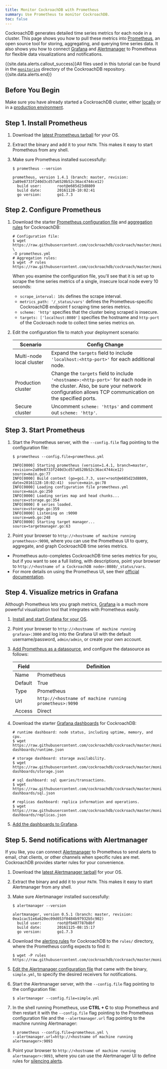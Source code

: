 ```yaml
---
title: Monitor CockroachDB with Prometheus
summary: Use Prometheus to monitor CockroachDB.
toc: false
---
```


CockroachDB generates detailed time series metrics for each node in a cluster. This page shows you how to pull these metrics into [Prometheus](https://prometheus.io/), an open source tool for storing, aggregating, and querying time series data. It also shows you how to connect [Grafana](https://grafana.com/) and [Alertmanager](https://prometheus.io/docs/alerting/alertmanager/) to Prometheus for flexible data visualizations and notifications.

{{site.data.alerts.callout_success}}All files used in this tutorial can be found in the <a href="https://github.com/cockroachdb/cockroach/tree/master/monitoring"><code>monitoring</code></a> directory of the CockroachDB repository.{{site.data.alerts.end}}

<div id="toc"></div>

## Before You Begin

Make sure you have already started a CockroachDB cluster, either [locally](start-a-local-cluster.html) or in a [production environment](manual-deployment.html).

## Step 1. Install Prometheus

1. Download the [latest Prometheus tarball](https://prometheus.io/download/) for your OS.

2. Extract the binary and add it to your `PATH`. This makes it easy to start Prometheus from any shell.

3. Make sure Prometheus installed successfully:

    ~~~ shell
    $ prometheus --version
    ~~~

    ~~~
    prometheus, version 1.4.1 (branch: master, revision: 2a89e8733f240d3cd57a6520b52c36ac4744ce12)
      build user:       root@e685d23d8809
      build date:       20161128-10:02:41
      go version:       go1.7.3
    ~~~

## Step 2. Configure Prometheus

1. Download the starter [Prometheus configuration file](https://github.com/cockroachdb/cockroach/blob/master/monitoring/prometheus.yml) and [aggregation rules](https://github.com/cockroachdb/cockroach/blob/master/monitoring/rules/aggregation.rules) for CockroachDB:

    ~~~ shell
    # Configuration file:
    $ wget https://raw.githubusercontent.com/cockroachdb/cockroach/master/monitoring/prometheus.yml \
    -O prometheus.yml
    # Aggregation rules:
    $ wget -P rules https://raw.githubusercontent.com/cockroachdb/cockroach/master/monitoring/rules/aggregation.rules
    ~~~

    When you examine the configuration file, you'll see that it is set up to scrape the time series metrics of a single, insecure local node every 10 seconds:
    - `scrape_interval: 10s` defines the scrape interval.
    - `metrics_path: '/_status/vars'` defines the Prometheus-specific CockroachDB endpoint f    scraping time series metrics.
    - `scheme: 'http'` specifies that the cluster being scraped is insecure.
    - `targets: ['localhost:8080']` specifies the hostname and `http-port` of the Cockroach    node to collect time series metrics on.

2. Edit the configuration file to match your deployment scenario:

    Scenario | Config Change
    ---------|--------------
    Multi-node local cluster | Expand the `targets` field to include `'localhost:<http-port>'` for each additional node.
    Production cluster | Change the `targets` field to include `'<hostname>:<http-port>'` for each node in the cluster. Also, be sure your network configuration allows TCP communication on the specified ports.
    Secure cluster | Uncomment `scheme: 'https'` and comment out `scheme: 'http'`.

## Step 3. Start Prometheus

1. Start the Prometheus server, with the `--config.file` flag pointing to the configuration file:

    ~~~ shell
    $ prometheus --config.file=prometheus.yml
    ~~~

    ~~~
    INFO[0000] Starting prometheus (version=1.4.1, branch=master, revision=2a89e8733f240d3cd57a6520b52c36ac4744ce12)  source=main.go:77
    INFO[0000] Build context (go=go1.7.3, user=root@e685d23d8809, date=20161128-10:02:41)  source=main.go:78
    INFO[0000] Loading configuration file prometheus.yml     source=main.go:250
    INFO[0000] Loading series map and head chunks...         source=storage.go:354
    INFO[0000] 0 series loaded.                              source=storage.go:359
    INFO[0000] Listening on :9090                            source=web.go:248
    INFO[0000] Starting target manager...                    source=targetmanager.go:63
    ~~~

2. Point your browser to `http://<hostname of machine running prometheus>:9090`, where you can use the Prometheus UI to query, aggregate, and graph CockroachDB time series metrics.
  - Prometheus auto-completes CockroachDB time series metrics for you, but if you want to see a full listing, with descriptions, point your browser to `http://<hostname of a CockroachDB node>:8080/_status/vars`.
  - For more details on using the Prometheus UI, see their [official documentation](https://prometheus.io/docs/introduction/getting_started/).

## Step 4. Visualize metrics in Grafana

Although Prometheus lets you graph metrics, [Grafana](https://grafana.com/) is a much more powerful visualization tool that integrates with Prometheus easily.

1. [Install and start Grafana for your OS](https://grafana.com/grafana/download).

2. Point your browser to `http://<hostname of machine running grafana>:3000` and log into the Grafana UI with the default username/password, `admin/admin`, or create your own account.

3. [Add Prometheus as a datasource](http://docs.grafana.org/datasources/prometheus/), and configure the datasource as follows:

    Field | Definition
    ------|-----------
    Name | Prometheus
    Default | True
    Type | Prometheus
    Url | `http://<hostname of machine running prometheus>:9090`
    Access | Direct

4. Download the starter [Grafana dashboards](https://github.com/cockroachdb/cockroach/tree/master/monitoring/grafana-dashboards) for CockroachDB:

    ~~~ shell
    # runtime dashboard: node status, including uptime, memory, and cpu.
    $ wget https://raw.githubusercontent.com/cockroachdb/cockroach/master/monitoring/grafana-dashboards/runtime.json

    # storage dashboard: storage availability.
    $ wget https://raw.githubusercontent.com/cockroachdb/cockroach/master/monitoring/grafana-dashboards/storage.json

    # sql dashboard: sql queries/transactions.
    $ wget https://raw.githubusercontent.com/cockroachdb/cockroach/master/monitoring/grafana-dashboards/sql.json

    # replicas dashboard: replica information and operations.
    $ wget https://raw.githubusercontent.com/cockroachdb/cockroach/master/monitoring/grafana-dashboards/replicas.json
    ~~~

5. [Add the dashboards to Grafana](http://docs.grafana.org/reference/export_import/#importing-a-dashboard).

## Step 5. Send notifications with Alertmanager

If you like, you can connect [Alertmanager](https://prometheus.io/docs/alerting/alertmanager/) to Prometheus to send alerts to email, chat clients, or other channels when specific rules are met. CockroachDB provides starter rules for your convenience.

1. Download the [latest Alertmanager tarball](https://prometheus.io/download/#alertmanager) for your OS.

2. Extract the binary and add it to your `PATH`. This makes it easy to start Alertmanager from any shell.

3. Make sure Alertmanager installed successfully:

    ~~~ shell
    $ alertmanager --version
    ~~~

    ~~~
    alertmanager, version 0.5.1 (branch: master, revision: 0ea1cac51e6a620ec09d053f0484b97932b5c902)
      build user:       root@fb407787b8bf
      build date:       20161125-08:15:17
      go version:       go1.7.3
    ~~~

4. Download the [alerting rules](https://github.com/cockroachdb/cockroach/blob/master/monitoring/rules/alerts.rules) for CockroachDB to the `rules/` directory, where the Prometheus config expects to find it:

    ~~~ shell
    $ wget -P rules https://raw.githubusercontent.com/cockroachdb/cockroach/master/monitoring/rules/alerts.rules
    ~~~

5. [Edit the Alertmanager configuration file](https://prometheus.io/docs/alerting/configuration/) that came with the binary, `simple.yml`, to specify the desired receivers for notifications.

6. Start the Alertmanager server, with the `--config.file` flag pointing to the configuration file:

    ~~~ shell
    $ alertmanager --config.file=simple.yml
    ~~~

7. In the shell running Prometheus, use **CTRL + C** to stop Prometheus and then restart it with the `--config.file` flag pointing to the Prometheus configuration file and the `--alertmanager.url` flag pointing to the machine running Alertmanager:

    ~~~ shell
    $ prometheus --config.file=prometheus.yml \
    --alertmanager.url=http://<hostname of machine running alertmanager>:9093
    ~~~

8. Point your browser to `http://<hostname of machine running alertmanager>:9093`, where you can use the Alertmanager UI to define rules for [silencing alerts](https://prometheus.io/docs/alerting/alertmanager/#silences).
